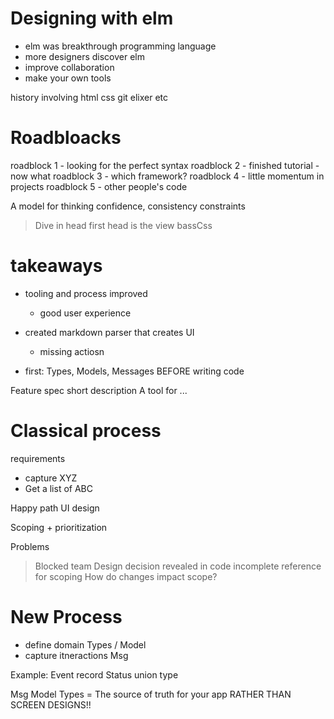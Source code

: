 # Designing with elm
- elm was breakthrough programming language
- more designers discover elm
- improve collaboration
- make your own tools

history involving html css git elixer etc
# Roadbloacks
roadblock 1 - looking for the perfect syntax
roadblock 2 - finished tutorial - now what
roadblock 3 - which framework?
roadblock 4 - little momentum in projects
roadblock 5 - other people's code

A model for thinking
confidence, consistency constraints

> Dive in head first
> head is the view
bassCss





# takeaways
- tooling and process improved
  - good user experience

- created markdown parser that creates UI
  - missing actiosn

- first: Types, Models, Messages BEFORE writing code

Feature spec
short description
A tool for ...

# Classical process
requirements
- capture XYZ
- Get a list of ABC

Happy path UI design

Scoping + prioritization

Problems
> Blocked team
> Design decision revealed in code
> incomplete reference for scoping
> How do changes impact scope?
> 


# New Process
- define domain Types / Model
- capture itneractions Msg

Example:
Event record
Status union type

Msg Model Types = The source of truth for your app
RATHER THAN SCREEN DESIGNS!!
